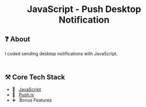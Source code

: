 <h1 align="center">
   JavaScript - Push Desktop Notification
</h1>

<h2>
❓ About
</h2>

I coded sending desktop notifications with JavaScript.

<h2>
<br />
⚒️ Core Tech Stack
</h2>

- 🧡 &nbsp; [JavaScript](https://www.javascript.com)
- 💛 &nbsp; [Push.js](https://pushjs.org)
- ➕ &nbsp; Bonus Features
